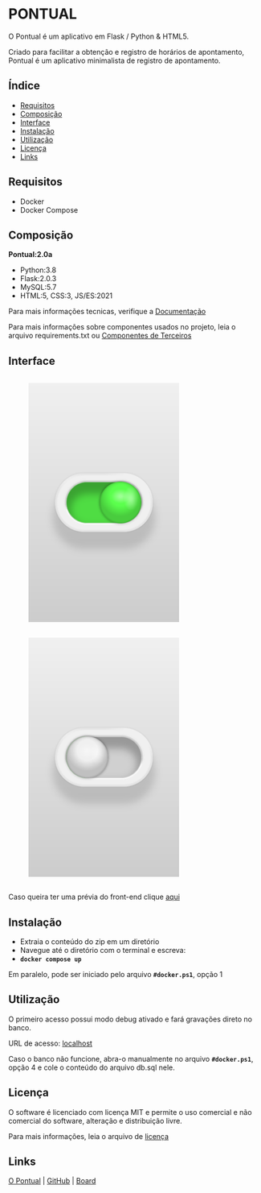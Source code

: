 # PONTUAL

O Pontual é um aplicativo em Flask / Python & HTML5.

Criado para facilitar a obtenção e registro de horários de apontamento, Pontual é um aplicativo minimalista de registro de apontamento.

## Índice

- [Requisitos](#requisitos)
- [Composição](#composicao) 
- [Interface](#Interface)
- [Instalação](#instalacao)
- [Utilização](#utilizacao)
- [Licença](#licenca)
- [Links](#links)

## Requisitos
- Docker
- Docker Compose

## Composição
**Pontual:2.0a**
- Python:3.8
- Flask:2.0.3
- MySQL:5.7
- HTML:5, CSS:3, JS/ES:2021

Para mais informações tecnicas, verifique a [Documentação](docs/index.md)

Para mais informações sobre componentes usados no projeto, leia o arquivo requirements.txt ou [Componentes de Terceiros](THIRD-PARTY.md)

## Interface
<div style="display: flex; flex-wrap: wrap; justify-content: space-between;"> 
<figure> <img width="300" height="475" src="https://raw.githubusercontent.com/JonathanAPaes/Software-Product/main/docs/architecture/screenshots/checkbox.on.png"> </figure>
<figure> <img width="300" height="475" src="https://raw.githubusercontent.com/JonathanAPaes/Software-Product/main/docs/architecture/screenshots/checkbox.off.png"> </figure>
</div>

Caso queira ter uma prévia do front-end clique [aqui](https://jonathanapaes.github.io/Software-Product/views/static/funcionario.html)

## Instalação
- Extraia o conteúdo do zip em um diretório
- Navegue até o diretório com o terminal e escreva: 
- **`docker compose up`**

Em paralelo, pode ser iniciado pelo arquivo **`#docker.ps1`**, opção 1

## Utilização

O primeiro acesso possui modo debug ativado e fará gravações direto no banco.

URL de acesso: [localhost](http://localhost/)

Caso o banco não funcione, abra-o manualmente no arquivo **`#docker.ps1`**, opção 4 e cole o conteúdo do arquivo db.sql nele.

## Licença

O software é licenciado com licença MIT e permite o uso comercial e não comercial do software, alteração e distribuição livre. 

Para mais informações, leia o arquivo de [licença](LICENSE)

## Links

[O Pontual](https://opontual.app) |  [GitHub](https://github.com/jonathanapaes/Software-Product) |  [Board](https://github.com/users/JonathanAPaes/projects/1)
